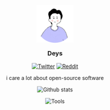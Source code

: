 <h3 align="center">
	<img src="https://raw.githubusercontent.com/avocadeys/avocadeys/main/assets/icon/circle_icon.png" width="100" alt="Icon"/><br/>
	<img src="https://raw.githubusercontent.com/avocadeys/avocadeys/main/assets/misc/transparent.png" height="30" width="0px"/>
	Deys
	<img src="https://raw.githubusercontent.com/avocadeys/avocadeys/main/assets/misc/transparent.png" height="30" width="0px"/>
</h3>

<p align="center">
<a href="https://twitter.com/avocadeysss"><img alt="Twitter" src="https://img.shields.io/badge/Twitter-89b4fa.svg?style=for-the-badge&logo=Twitter&logoColor=white"></a>
<a href="https://reddit.com/winterblairs"><img alt="Reddit" src="https://img.shields.io/badge/Reddit-fab387?style=for-the-badge&logo=reddit&logoColor=white"></a>
</p>

<p align="center">
i care a lot about open-source software
</p>

<p align="center">
<img src="https://github-readme-stats.vercel.app/api?username=avocadeys&show_icons=true&bg_color=1e1e2e&text_color=cdd6f4&icon_color=cba6f7&title_color=94e2d5" alt="Github stats"/>
</p>

<p align="center">
<img src="https://github-readme-tech-stack.vercel.app/api/cards?title=Tools&align=center&titleAlign=center&lineCount=1&theme=catppuccin_mocha&line1=neovim,neovim,a6e3a1;git,git,f38ba8;alacritty,alacritty,fab387;" alt="Tools" />
</p>